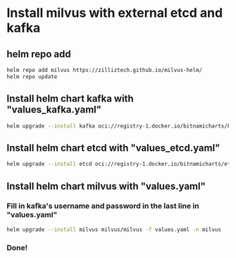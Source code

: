 # Install milvus with external etcd and kafka

## helm repo add
```bash
helm repo add milvus https://zilliztech.github.io/milvus-helm/
helm repo update
```

## Install helm chart kafka with "values_kafka.yaml"
```bash
helm upgrade --install kafka oci://registry-1.docker.io/bitnamicharts/kafka -f values_kafka.yaml -n kafka
```

## Install helm chart etcd with "values_etcd.yaml"
```bash
helm upgrade --install etcd oci://registry-1.docker.io/bitnamicharts/etcd -f values_etcd.yaml -n etcd
```

## Install helm chart milvus with "values.yaml"
### Fill in kafka's username and password in the last line in "values.yaml"
```bash
helm upgrade --install milvus milvus/milvus -f values.yaml -n milvus
```

### Done!
